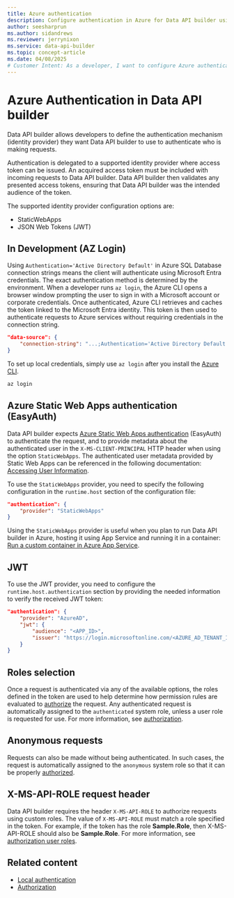```yaml
---
title: Azure authentication
description: Configure authentication in Azure for Data API builder using Microsoft Entra ID and various authentication methods/providers.
author: seesharprun
ms.author: sidandrews
ms.reviewer: jerrynixon
ms.service: data-api-builder
ms.topic: concept-article
ms.date: 04/08/2025
# Customer Intent: As a developer, I want to configure Azure authentication, so that I can authenticate in the Azure environment.
---
```


# Azure Authentication in Data API builder

Data API builder allows developers to define the authentication mechanism (identity provider) they want Data API builder to use to authenticate who is making requests.

Authentication is delegated to a supported identity provider where access token can be issued. An acquired access token must be included with incoming requests to Data API builder. Data API builder then validates any presented access tokens, ensuring that Data API builder was the intended audience of the token.

The supported identity provider configuration options are:

- StaticWebApps
- JSON Web Tokens (JWT)

## In Development (AZ Login)

Using `Authentication='Active Directory Default'` in Azure SQL Database connection strings means the client will authenticate using Microsoft Entra credentials. The exact authentication method is determined by the environment. When a developer runs `az login`, the Azure CLI opens a browser window prompting the user to sign in with a Microsoft account or corporate credentials. Once authenticated, Azure CLI retrieves and caches the token linked to the Microsoft Entra identity. This token is then used to authenticate requests to Azure services without requiring credentials in the connection string.

```json
"data-source": {
    "connection-string": "...;Authentication='Active Directory Default';"
}
```

To set up local credentials, simply use `az login` after you install the [Azure CLI](/cli/azure/authenticate-azure-cli). 

```bash
az login
```

## Azure Static Web Apps authentication (EasyAuth)

Data API builder expects [Azure Static Web Apps authentication](/azure/static-web-apps/authentication-authorization) (EasyAuth) to authenticate the request, and to provide metadata about the authenticated user in the `X-MS-CLIENT-PRINCIPAL` HTTP header when using the option `StaticWebApps`. The authenticated user metadata provided by Static Web Apps can be referenced in the following documentation: [Accessing User Information](/azure/static-web-apps/user-information?tabs=csharp).

To use the `StaticWebApps` provider, you need to specify the following configuration in the `runtime.host` section of the configuration file:

```json
"authentication": {
    "provider": "StaticWebApps"
}
```

Using the `StaticWebApps` provider is useful when you plan to run Data API builder in Azure, hosting it using App Service and running it in a container: [Run a custom container in Azure App Service](/azure/app-service/quickstart-custom-container?tabs=dotnet&pivots=container-linux-vscode).

## JWT

To use the JWT provider, you need to configure the `runtime.host.authentication` section by providing the needed information to verify the received JWT token:

```json
"authentication": {
    "provider": "AzureAD",
    "jwt": {
        "audience": "<APP_ID>",
        "issuer": "https://login.microsoftonline.com/<AZURE_AD_TENANT_ID>/v2.0"
    }
}
```

## Roles selection

Once a request is authenticated via any of the available options, the roles defined in the token are used to help determine how permission rules are evaluated to [authorize](authorization.md) the request. Any authenticated request is automatically assigned to the `authenticated` system role, unless a user role is requested for use. For more information, see [authorization](authorization.md).

## Anonymous requests

Requests can also be made without being authenticated. In such cases, the request is automatically assigned to the `anonymous` system role so that it can be properly [authorized](authorization.md).

## X-MS-API-ROLE request header

Data API builder requires the header `X-MS-API-ROLE` to authorize requests using custom roles. The value of `X-MS-API-ROLE` must match a role specified in the token. For example, if the token has the role **Sample.Role**, then X-MS-API-ROLE should also be **Sample.Role**. For more information, see [authorization user roles](./authorization.md#user-roles).

## Related content

- [Local authentication](authentication-local.md)
- [Authorization](authorization.md)
